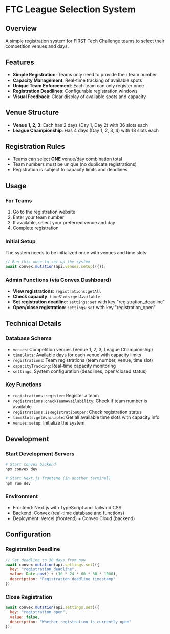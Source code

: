 # FTC League Selection System

## Overview
A simple registration system for FIRST Tech Challenge teams to select their competition venues and days.

## Features
- **Simple Registration**: Teams only need to provide their team number
- **Capacity Management**: Real-time tracking of available spots
- **Unique Team Enforcement**: Each team can only register once
- **Registration Deadlines**: Configurable registration windows
- **Visual Feedback**: Clear display of available spots and capacity

## Venue Structure
- **Venue 1, 2, 3**: Each has 2 days (Day 1, Day 2) with 36 slots each
- **League Championship**: Has 4 days (Day 1, 2, 3, 4) with 18 slots each

## Registration Rules
- Teams can select **ONE** venue/day combination total
- Team numbers must be unique (no duplicate registrations)
- Registration is subject to capacity limits and deadlines

## Usage

### For Teams
1. Go to the registration website
2. Enter your team number
3. If available, select your preferred venue and day
4. Complete registration

### Initial Setup
The system needs to be initialized once with venues and time slots:

```javascript
// Run this once to set up the system
await convex.mutation(api.venues.setup)({});
```

### Admin Functions (via Convex Dashboard)
- **View registrations**: `registrations:getAll`
- **Check capacity**: `timeSlots:getAvailable`
- **Set registration deadline**: `settings:set` with key "registration_deadline"
- **Open/close registration**: `settings:set` with key "registration_open"

## Technical Details

### Database Schema
- `venues`: Competition venues (Venue 1, 2, 3, League Championship)
- `timeSlots`: Available days for each venue with capacity limits
- `registrations`: Team registrations (team number, venue, time slot)
- `capacityTracking`: Real-time capacity monitoring
- `settings`: System configuration (deadlines, open/closed status)

### Key Functions
- `registrations:register`: Register a team
- `registrations:checkTeamAvailability`: Check if team number is available
- `registrations:isRegistrationOpen`: Check registration status
- `timeSlots:getAvailable`: Get all available time slots with capacity info
- `venues:setup`: Initialize the system

## Development

### Start Development Servers
```bash
# Start Convex backend
npx convex dev

# Start Next.js frontend (in another terminal)
npm run dev
```

### Environment
- Frontend: Next.js with TypeScript and Tailwind CSS
- Backend: Convex (real-time database and functions)
- Deployment: Vercel (frontend) + Convex Cloud (backend)

## Configuration

### Registration Deadline
```javascript
// Set deadline to 30 days from now
await convex.mutation(api.settings.set)({
  key: "registration_deadline",
  value: Date.now() + (30 * 24 * 60 * 60 * 1000),
  description: "Registration deadline timestamp"
});
```

### Close Registration
```javascript
await convex.mutation(api.settings.set)({
  key: "registration_open", 
  value: false,
  description: "Whether registration is currently open"
});
```
